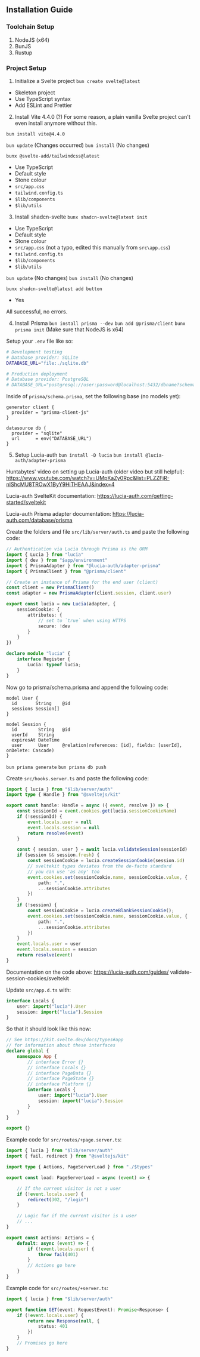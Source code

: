 ## Installation Guide

### Toolchain Setup

1. NodeJS (x64)
2. BunJS
3. Rustup

### Project Setup

1. Initialize a Svelte project
   `bun create svelte@latest`

- Skeleton project
- Use TypeScript syntax
- Add ESLint and Prettier

2. Install Vite 4.4.0 (?)
   For some reason, a plain vanilla Svelte project can't even install anymore without this.

`bun install vite@4.4.0`

`bun update` (Changes occurred)
`bun install` (No changes)

`bunx @svelte-add/tailwindcss@latest`

- Use TypeScript
- Default style
- Stone colour
- `src/app.css`
- `tailwind.config.ts`
- `$lib/components`
- `$lib/utils`

3. Install shadcn-svelte
   `bunx shadcn-svelte@latest init`

- Use TypeScript
- Default style
- Stone colour
- `src/app.css` (not a typo, edited this manually from `src\app.css`)
- `tailwind.config.ts`
- `$lib/components`
- `$lib/utils`

`bun update` (No changes)
`bun install` (No changes)

`bunx shadcn-svelte@latest add button`

- Yes

All successful, no errors.

4. Install Prisma
`bun install prisma --dev`
`bun add @prisma/client`
`bunx prisma init` (Make sure that NodeJS is x64)

Setup your `.env` file like so:
```bash
# Development testing
# Database provider: SQLite
DATABASE_URL="file:./sqlite.db"

# Production deployment
# Database provider: PostgreSQL
# DATABASE_URL="postgresql://user:password@localhost:5432/dbname?schema=public"
```

Inside of `prisma/schema.prisma`, set the following base (no models yet):
```prisma
generator client {
  provider = "prisma-client-js"
}

datasource db {
  provider = "sqlite"
  url      = env("DATABASE_URL")
}
```

5. Setup Lucia-auth
`bun install -D lucia`
`bun install @lucia-auth/adapter-prisma`

Huntabytes' video on setting up Lucia-auth (older video but still helpful):
https://www.youtube.com/watch?v=UMpKaZy0Rpc&list=PLZZFjR-nIShcMU8TROwX1ByY9HiTHEAAJ&index=4

Lucia-auth SvelteKit documentation:
https://lucia-auth.com/getting-started/sveltekit

Lucia-auth Prisma adapter documentation:
https://lucia-auth.com/database/prisma

Create the folders and file `src/lib/server/auth.ts` and paste the following code:

```typescript
// Authentication via Lucia through Prisma as the ORM
import { Lucia } from "lucia"
import { dev } from "$app/environment"
import { PrismaAdapter } from "@lucia-auth/adapter-prisma"
import { PrismaClient } from "@prisma/client"

// Create an instance of Prisma for the end user (client)
const client = new PrismaClient()
const adapter = new PrismaAdapter(client.session, client.user)

export const lucia = new Lucia(adapter, {
	sessionCookie: {
		attributes: {
			// set to `true` when using HTTPS
			secure: !dev
		}
	}
})

declare module "lucia" {
	interface Register {
		Lucia: typeof lucia;
	}
}
```

Now go to prisma/schema.prisma and append the following code:

```prisma
model User {
  id       String    @id
  sessions Session[]
}

model Session {
  id        String   @id
  userId    String
  expiresAt DateTime
  user      User     @relation(references: [id], fields: [userId], onDelete: Cascade)
}
```

`bun prisma generate`
`bun prisma db push`


Create `src/hooks.server.ts` and paste the following code:

```typescript
import { lucia } from "$lib/server/auth"
import type { Handle } from "@sveltejs/kit"

export const handle: Handle = async ({ event, resolve }) => {
	const sessionId = event.cookies.get(lucia.sessionCookieName)
	if (!sessionId) {
		event.locals.user = null
		event.locals.session = null
		return resolve(event)
	}

	const { session, user } = await lucia.validateSession(sessionId)
	if (session && session.fresh) {
		const sessionCookie = lucia.createSessionCookie(session.id)
		// sveltekit types deviates from the de-facto standard
		// you can use 'as any' too
		event.cookies.set(sessionCookie.name, sessionCookie.value, {
			path: ".",
			...sessionCookie.attributes
		})
	}
	if (!session) {
		const sessionCookie = lucia.createBlankSessionCookie();
		event.cookies.set(sessionCookie.name, sessionCookie.value, {
			path: ".",
			...sessionCookie.attributes
		})
	}
	event.locals.user = user
	event.locals.session = session
	return resolve(event)
}
```

Documentation on the code above:
https://lucia-auth.com/guides/
validate-session-cookies/sveltekit

Update `src/app.d.ts` with:
```typescript
interface Locals {
    user: import("lucia").User
    session: import("lucia").Session
}
```

So that it should look like this now:
```typescript
// See https://kit.svelte.dev/docs/types#app
// for information about these interfaces
declare global {
	namespace App {
		// interface Error {}
		// interface Locals {}
		// interface PageData {}
		// interface PageState {}
		// interface Platform {}
		interface Locals {
			user: import("lucia").User
			session: import("lucia").Session
		}
	}
}

export {}
```

Example code for `src/routes/+page.server.ts`:
```typescript
import { lucia } from "$lib/server/auth"
import { fail, redirect } from "@sveltejs/kit"

import type { Actions, PageServerLoad } from "./$types"

export const load: PageServerLoad = async (event) => {

    // If the current visitor is not a user
	if (!event.locals.user) {
		redirect(302, "/login")
    }

    // Logic for if the current visitor is a user
    // ...
}

export const actions: Actions = {
	default: async (event) => {
		if (!event.locals.user) {
			throw fail(401)
		}
		// Actions go here
	}
}
```

Example code for `src/routes/+server.ts`:
```typescript
import { lucia } from "$lib/server/auth"

export function GET(event: RequestEvent): Promise<Response> {
	if (!event.locals.user) {
		return new Response(null, {
			status: 401
		})
	}
	// Promises go here
}
```
